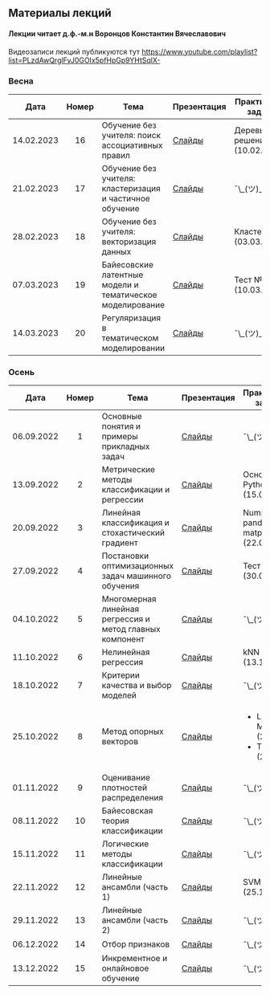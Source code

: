 ## Материалы лекций
#### Лекции читает  д.ф.-м.н Воронцов Константин Вячеславович

Видеозаписи лекций публикуются тут https://www.youtube.com/playlist?list=PLzdAwQrglFyJ0GOIx5pfHpGp9YHtSqlX- 


### Весна

| Дата | Номер | Тема | Презентация | Практическое задание |
| :---: | :---: | --- | --- | --- |
| 14.02.2023 | 16 | Обучение без учителя: поиск ассоциативных правил | [Слайды](https://github.com/MSU-ML-COURSE/ML-COURSE-22-23/blob/main/slides/msu22-assoc.pdf) | Деревья решений (10.02.2023) |
| 21.02.2023 | 17 | Обучение без учителя: кластеризация и частичное обучение | [Слайды](https://github.com/MSU-ML-COURSE/ML-COURSE-22-23/blob/main/slides/msu22-cluster.pdf) | ¯\\\_(ツ)\_/¯ |
| 28.02.2023 | 18 | Обучение без учителя: векторизация данных | [Слайды](https://github.com/MSU-ML-COURSE/ML-COURSE-22-23/blob/main/slides/msu23-vectorize.pdf) | Кластеризация (03.03.2023) |
| 07.03.2023 | 19 | Байесовские латентные модели и тематическое моделирование | [Слайды](https://github.com/MSU-ML-COURSE/ML-COURSE-22-23/blob/main/slides/msu23-tm.pdf) | Тест №6 (10.03.2023) |
| 14.03.2023 | 20 | Регуляризация в тематическом моделировании | [Слайды](https://github.com/MSU-ML-COURSE/ML-COURSE-22-23/blob/main/slides/msu23-tm2.pdf) | ¯\\\_(ツ)\_/¯ |

### Осень

| Дата | Номер | Тема | Презентация | Практическое задание |
| :---: | :---: | --- | --- | --- |
| 06.09.2022 | 1 | Основные понятия и примеры прикладных задач | [Слайды](https://github.com/MSU-ML-COURSE/ML-COURSE-22-23/blob/main/slides/msu22-Intro.pdf) | ¯\\\_(ツ)\_/¯ |
| 13.09.2022 | 2 | Метрические методы классификации и регрессии | [Слайды](https://github.com/MSU-ML-COURSE/ML-COURSE-22-23/blob/main/slides/msu22-metric.pdf) | Основы Python (15.09.2022) |
| 20.09.2022 | 3 | Линейная классификация и стохастический градиент | [Слайды](https://github.com/MSU-ML-COURSE/ML-COURSE-22-23/blob/main/slides/msu22-lin-sg.pdf) | Numpy, pandas, matplotlib (22.09.2022) |
| 27.09.2022 | 4 | Постановки оптимизационных задач машинного обучения | [Слайды](https://github.com/MSU-ML-COURSE/ML-COURSE-22-23/blob/main/slides/msu22-opt-survey.pdf) | Тест №1 (30.09.2022) |
| 04.10.2022 | 5 | Многомерная линейная регрессия и метод главных компонент | [Слайды](https://github.com/MSU-ML-COURSE/ML-COURSE-22-23/blob/main/slides/msu22-lin-regr.pdf) | ¯\\\_(ツ)\_/¯ |
| 11.10.2022 | 6 | Нелинейная регрессия | [Слайды](https://github.com/MSU-ML-COURSE/ML-COURSE-22-23/blob/main/slides/msu22-nonlin-regr.pdf) | kNN (13.10.2022) |
| 18.10.2022 | 7 | Критерии качества и выбор моделей | [Слайды](https://github.com/MSU-ML-COURSE/ML-COURSE-22-23/blob/main/slides/msu22-qual.pdf) | ¯\\\_(ツ)\_/¯ |
| 25.10.2022 | 8 | Метод опорных векторов | [Слайды](https://github.com/MSU-ML-COURSE/ML-COURSE-22-23/blob/main/slides/msu21-svm_.pdf) | <ul><li>Linear Models (28.10.22)</li><li>Тест №2 (28.10.22)</li></ul> |
| 01.11.2022 | 9 | Оценивание плотностей распределения | [Слайды](https://github.com/MSU-ML-COURSE/ML-COURSE-22-23/blob/main/slides/msu22-density.pdf) | ¯\\\_(ツ)\_/¯ |
| 08.11.2022 | 10 | Байесовская теория классификации | [Слайды](https://github.com/MSU-ML-COURSE/ML-COURSE-22-23/blob/main/slides/msu21-bayes.pdf) | ¯\\\_(ツ)\_/¯ |
| 15.11.2022 | 11 | Логические методы классификации | [Слайды](https://github.com/MSU-ML-COURSE/ML-COURSE-22-23/blob/main/slides/msu22-logic.pdf) | ¯\\\_(ツ)\_/¯ |
| 22.11.2022 | 12 | Линейные ансамбли (часть 1) | [Слайды](https://github.com/MSU-ML-COURSE/ML-COURSE-22-23/blob/main/slides/msu21-compos1.pdf) | SVM (25.11.2022) |
| 29.11.2022 | 13 | Линейные ансамбли (часть 2) | [Слайды](https://github.com/MSU-ML-COURSE/ML-COURSE-22-23/blob/main/slides/msu21-compos2.pdf) | ¯\\\_(ツ)\_/¯ |
| 06.12.2022 | 14 | Отбор признаков | [Слайды](https://github.com/MSU-ML-COURSE/ML-COURSE-22-23/blob/main/slides/msu21-featuresel.pdf) | ¯\\\_(ツ)\_/¯ |
| 13.12.2022 | 15 | Инкрементное и онлайновое обучение | [Слайды](https://github.com/MSU-ML-COURSE/ML-COURSE-22-23/blob/main/slides/msu21-increment.pdf) | ¯\\\_(ツ)\_/¯ |

